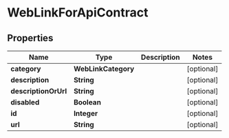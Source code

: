

# WebLinkForApiContract


## Properties

Name | Type | Description | Notes
------------ | ------------- | ------------- | -------------
**category** | **WebLinkCategory** |  |  [optional]
**description** | **String** |  |  [optional]
**descriptionOrUrl** | **String** |  |  [optional]
**disabled** | **Boolean** |  |  [optional]
**id** | **Integer** |  |  [optional]
**url** | **String** |  |  [optional]



